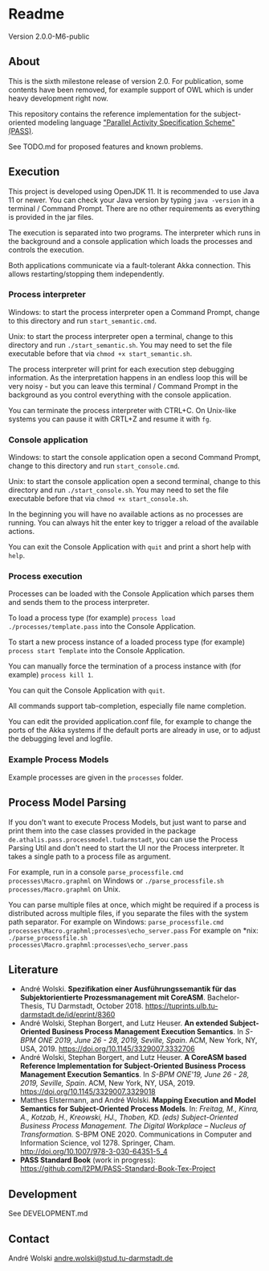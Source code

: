 # Readme

Version 2.0.0-M6-public

## About

This is the sixth milestone release of version 2.0. For publication, some contents have been removed, for example support of OWL which is under heavy development right now.

This repository contains the reference implementation for the subject-oriented modeling language ["Parallel Activity Specification Scheme" (PASS)](https://github.com/I2PM/PASS-Standard-Book-Tex-Project).

See TODO.md for proposed features and known problems.

## Execution

This project is developed using OpenJDK 11. It is recommended to use Java 11 or newer. You can check your Java version by typing `java -version` in a terminal / Command Prompt. There are no other requirements as everything is provided in the jar files.

The execution is separated into two programs. The interpreter which runs in the background and a console application which loads the processes and controls the execution.

Both applications communicate via a fault-tolerant Akka connection. This allows restarting/stopping them independently.

### Process interpreter

Windows: to start the process interpreter open a Command Prompt, change to this directory and run `start_semantic.cmd`.

Unix: to start the process interpreter open a terminal, change to this directory and run `./start_semantic.sh`. You may need to set the file executable before that via `chmod +x start_semantic.sh`.

The process interpreter will print for each execution step debugging information. As the interpretation happens in an endless loop this will be very noisy - but you can leave this terminal / Command Prompt in the background as you control everything with the console application.


You can terminate the process interpreter with CTRL+C. On Unix-like systems you can pause it with CRTL+Z and resume it with `fg`.


### Console application

Windows: to start the console application open a second Command Prompt, change to this directory and run `start_console.cmd`.

Unix: to start the console application open a second terminal, change to this directory and run `./start_console.sh`. You may need to set the file executable before that via `chmod +x start_console.sh`.

In the beginning you will have no available actions as no processes are running. You can always hit the enter key to trigger a reload of the available actions.

You can exit the Console Application with `quit` and print a short help with `help`.


### Process execution

Processes can be loaded with the Console Application which parses them and sends them to the process interpreter.

To load a process type (for example) `process load ./processes/template.pass` into the Console Application.

To start a new process instance of a loaded process type (for example) `process start Template` into the Console Application.

You can manually force the termination of a process instance with (for example) `process kill 1`.

You can quit the Console Application with `quit`.

All commands support tab-completion, especially file name completion.

You can edit the provided application.conf file, for example to change the ports of the Akka systems if the default ports are already in use, or to adjust the debugging level and logfile.


### Example Process Models

Example processes are given in the `processes` folder.

## Process Model Parsing

If you don't want to execute Process Models, but just want to parse and print them
into the case classes provided in the package `de.athalis.pass.processmodel.tudarmstadt`,
you can use the Process Parsing Util
and don't need to start the UI nor the Process interpreter.
It takes a single path to a process file as argument.

For example, run in a console `parse_processfile.cmd processes\Macro.graphml` on Windows
or `./parse_processfile.sh processes/Macro.graphml` on Unix.

You can parse multiple files at once, which might be required if a process is distributed
across multiple files, if you separate the files with the system path separator.
For example on Windows: `parse_processfile.cmd processes\Macro.graphml;processes\echo_server.pass`
For example on \*nix: `./parse_processfile.sh processes\Macro.graphml:processes\echo_server.pass`


## Literature

* André Wolski. **Spezifikation einer Ausführungssemantik für das Subjektorientierte Prozessmanagement mit CoreASM**. Bachelor-Thesis, TU Darmstadt, October 2018. https://tuprints.ulb.tu-darmstadt.de/id/eprint/8360
* André Wolski, Stephan Borgert, and Lutz Heuser. **An extended Subject-Oriented Business Process Management Execution Semantics**. In _S-BPM ONE 2019, June 26 - 28, 2019, Seville, Spain_. ACM, New York, NY, USA, 2019. https://doi.org/10.1145/3329007.3332706
* André Wolski, Stephan Borgert, and Lutz Heuser. **A CoreASM based Reference Implementation for Subject-Oriented Business Process Management Execution Semantics**. In _S-BPM ONE'19, June 26 - 28, 2019, Seville, Spain_. ACM, New York, NY, USA, 2019. https://doi.org/10.1145/3329007.3329018
* Matthes Elstermann, and André Wolski. **Mapping Execution and Model Semantics for Subject-Oriented Process Models**. In: _Freitag, M., Kinra, A., Kotzab, H., Kreowski, HJ., Thoben, KD. (eds) Subject-Oriented Business Process Management. The Digital Workplace – Nucleus of Transformation._ S-BPM ONE 2020. Communications in Computer and Information Science, vol 1278. Springer, Cham. http://doi.org/10.1007/978-3-030-64351-5_4
* **PASS Standard Book** (work in progress): https://github.com/I2PM/PASS-Standard-Book-Tex-Project


## Development

See DEVELOPMENT.md


## Contact

André Wolski <andre.wolski@stud.tu-darmstadt.de>

